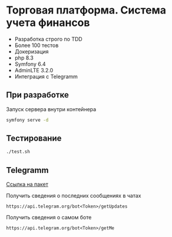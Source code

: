 # Торговая платформа. Система учета финансов

* Разработка строго по TDD
* Более 100 тестов
* Докеризация
* php 8.3
* Symfony 6.4
* AdminLTE 3.2.0
* Интеграция с Telegramm

## При разработке

Запуск сервера внутри контейнера

```bash
symfony serve -d
```

## Тестирование

```bash
./test.sh
```

## Telegramm

[Ссылка на пакет](https://github.com/TelegramBot/Api)

Получить сведения о последних сообщениях в чатах

```
https://api.telegram.org/bot<Token>/getUpdates
```

Получить сведения о самом боте

```
https://api.telegram.org/bot<Token>/getMe
```
